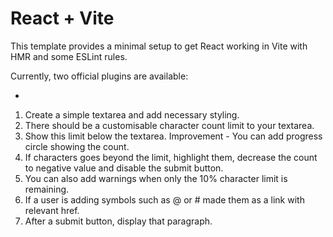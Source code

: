 # React + Vite

This template provides a minimal setup to get React working in Vite with HMR and some ESLint rules.

Currently, two official plugins are available:

-

1. Create a simple textarea and add necessary styling.
2. There should be a customisable character count limit to your textarea.
3. Show this limit below the textarea. Improvement - You can add progress circle showing the count.
4. If characters goes beyond the limit, highlight them, decrease the count to negative value and disable the submit button.
5. You can also add warnings when only the 10% character limit is remaining.
6. If a user is adding symbols such as @ or # made them as a link with relevant href.
7. After a submit button, display that paragraph.
